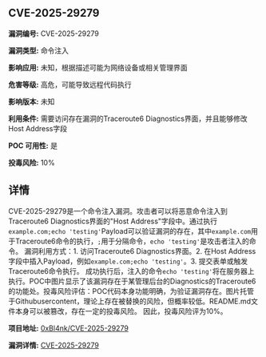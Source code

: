 ## CVE-2025-29279

**漏洞编号:** CVE-2025-29279

**漏洞类型:** 命令注入

**影响应用:** 未知，根据描述可能为网络设备或相关管理界面

**危害等级:** 高危，可能导致远程代码执行

**影响版本:** 未知

**利用条件:** 需要访问存在漏洞的Traceroute6 Diagnostics界面，并且能够修改Host Address字段

**POC 可用性:** 是

**投毒风险:** 10%

## 详情

CVE-2025-29279是一个命令注入漏洞。攻击者可以将恶意命令注入到Traceroute6 Diagnostics界面的"Host Address"字段中。通过执行`example.com;echo 'testing'`Payload可以验证漏洞的存在，其中`example.com`用于Traceroute6命令的执行，`;`用于分隔命令，`echo 'testing'`是攻击者注入的命令。 漏洞利用方式：1. 访问Traceroute6 Diagnostics界面。2. 在Host Address字段中插入Payload，例如`example.com;echo 'testing'`。3. 提交表单或触发Traceroute6命令执行。 成功执行后，注入的命令`echo 'testing'`将在服务器上执行。POC中图片显示了该漏洞存在于某管理后台的Diagnostics的Traceroute6的功能处。投毒风险评估：POC代码本身功能明确，为验证漏洞存在。图片托管于Githubusercontent，理论上存在被替换的风险，但概率较低。README.md文件本身可以被篡改，存在一定的投毒风险。 因此，投毒风险评为10%。

**项目地址:** [0xBl4nk/CVE-2025-29279](https://github.com/0xBl4nk/CVE-2025-29279)

**漏洞详情:** [CVE-2025-29279](https://nvd.nist.gov/vuln/detail/CVE-2025-29279)